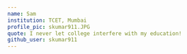 ```yaml
---
name: Sam
institution: TCET, Mumbai
profile_pic: skumar911.JPG
quote: I never let college interfere with my education!
github_user: skumar911
---
```

